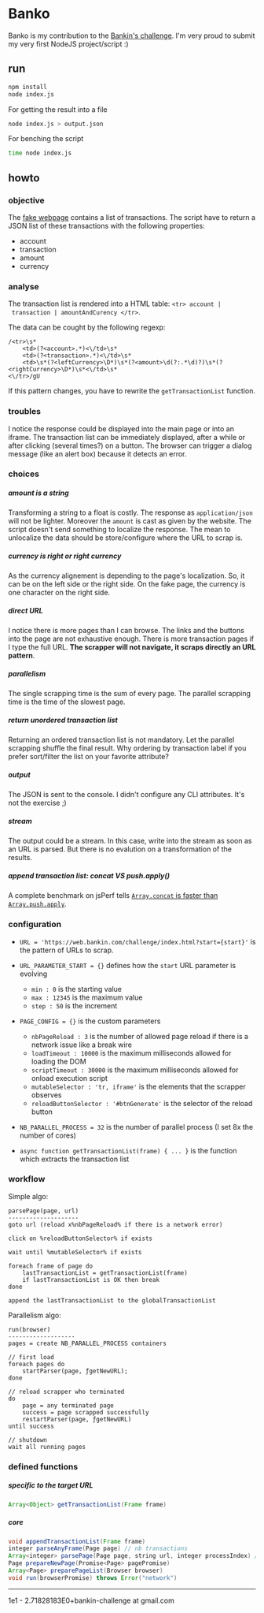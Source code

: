 # Banko

Banko is my contribution to the [Bankin's challenge](https://blog.bankin.com/challenge-engineering-web-scrapping-dc5839543117).
I'm very proud to submit my very first NodeJS project/script :) 


## run

```bash
npm install
node index.js
```

For getting the result into a file

```bash
node index.js > output.json
```

For benching the script

```bash
time node index.js
```


## howto

### objective 

The [fake webpage](https://web.bankin.com/challenge/index.html) contains a list of transactions. 
The script have to return a JSON list of these transactions with the following properties: 
- account
- transaction
- amount
- currency


### analyse

The transaction list is rendered into a HTML table: 
`<tr> account | transaction | amountAndCurency </tr>`.

The data can be cought by the following regexp: 

```regex
/<tr>\s*
    <td>(?<account>.*)<\/td>\s*
    <td>(?<transaction>.*)<\/td>\s*
    <td>\s*(?<leftCurrency>\D*)\s*(?<amount>\d(?:.*\d)?)\s*(?<rightCurrency>\D*)\s*<\/td>\s*
<\/tr>/gU
```

If this pattern changes, you have to rewrite the `getTransactionList` function. 

### troubles

I notice the response could be displayed
into the main page or into an iframe. 
The transaction list can be immediately displayed, 
after a while or after clicking (several times?) on a button. 
The browser can trigger a dialog message (like an alert box)
because it detects an error. 


### choices

##### amount is a string
Transforming a string to a float is costly. 
The response as `application/json` will not be lighter. 
Moreover the `amount` is cast as given by the website.
The script doesn't send something to localize the response. 
The mean to unlocalize the data should be store/configure where the URL to scrap is.

##### currency is right or right currency
As the currency alignement is depending to the page's localization.
So, it can be on the left side or the right side. 
On the fake page, the currency is one character on the right side. 

##### direct URL
I notice there is more pages than I can browse. 
The links and the buttons into the page are not exhaustive enough.
There is more transaction pages if I type the full URL.
**The scrapper will not navigate, it scraps directly an URL pattern**. 

##### parallelism
The single scrapping time is the sum of every page.
The parallel scrapping time is the time of the slowest page. 

##### return unordered transaction list
Returning an ordered transaction list is not mandatory.
Let the parallel scrapping shuffle the final result.
Why ordering by transaction label if you prefer sort/filter the list on your favorite attribute?

##### output
The JSON is sent to the console. 
I didn't configure any CLI attributes. 
It's not the exercise ;) 

##### stream
The output could be a stream. 
In this case, write into the stream as soon as an URL is parsed. 
But there is no evalution on a transformation of the results. 

##### append transaction list: concat VS push.apply()
A complete benchmark on jsPerf tells [`Array.concat` is faster than `Array.push.apply`](https://jsperf.com/array-prototype-push-apply-vs-concat/13).


### configuration

- `URL = 'https://web.bankin.com/challenge/index.html?start={start}'` is the pattern of URLs to scrap.
- `URL_PARAMETER_START = {}` defines how the `start` URL parameter is evolving
    - `min : 0` is the starting value
    - `max : 12345` is the maximum value
    - `step : 50` is the increment
- `PAGE_CONFIG = {}` is the custom parameters
    - `nbPageReload : 3` is the number of allowed page reload if there is a network issue like a break wire
    - `loadTimeout : 10000` is the maximum milliseconds allowed for loading the DOM
    - `scriptTimeout : 30000` is the maximum milliseconds allowed for onload execution script
    - `mutableSelector : 'tr, iframe'` is the elements that the scrapper observes
    - `reloadButtonSelector : '#btnGenerate'` is the selector of the reload button
- `NB_PARALLEL_PROCESS = 32` is the number of parallel process (I set 8x the number of cores)

- `async function getTransactionList(frame) { ... }` is the function which extracts the transaction list



### workflow

Simple algo:

```
parsePage(page, url)
--------------------
goto url (reload x%nbPageReload% if there is a network error)
    
click on %reloadButtonSelector% if exists

wait until %mutableSelector% if exists

foreach frame of page do
    lastTransactionList = getTransactionList(frame)
    if lastTransactionList is OK then break
done

append the lastTransactionList to the globalTransactionList
```


Parallelism algo:

```
run(browser)
-------------------
pages = create NB_PARALLEL_PROCESS containers

// first load
foreach pages do
    startParser(page, ƒgetNewURL);
done

// reload scrapper who terminated
do
    page = any terminated page
    success = page scrapped successfully
    restartParser(page, ƒgetNewURL)
until success

// shutdown
wait all running pages
```


### defined functions

##### specific to the target URL

```java
Array<Object> getTransactionList(Frame frame)
```

##### core

```java
void appendTransactionList(Frame frame)
integer parseAnyFrame(Page page) // nb transactions
Array<integer> parsePage(Page page, string url, integer processIndex) // [nb transactions, pid]
Page prepareNewPage(Promise<Page> pagePromise)
Array<Page> preparePageList(Browser browser)
void run(browserPromise) throws Error("network")
```



---
1e1 - 2.71828183E0+bankin-challenge at gmail.com